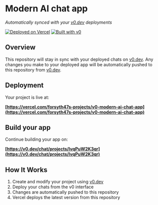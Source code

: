 # Modern AI chat app

*Automatically synced with your [v0.dev](https://v0.dev) deployments*

[![Deployed on Vercel](https://img.shields.io/badge/Deployed%20on-Vercel-black?style=for-the-badge&logo=vercel)](https://vercel.com/forsyth47s-projects/v0-modern-ai-chat-app)
[![Built with v0](https://img.shields.io/badge/Built%20with-v0.dev-black?style=for-the-badge)](https://v0.dev/chat/projects/IvqPuW2K3qr)

## Overview

This repository will stay in sync with your deployed chats on [v0.dev](https://v0.dev).
Any changes you make to your deployed app will be automatically pushed to this repository from [v0.dev](https://v0.dev).

## Deployment

Your project is live at:

**[https://vercel.com/forsyth47s-projects/v0-modern-ai-chat-app](https://vercel.com/forsyth47s-projects/v0-modern-ai-chat-app)**

## Build your app

Continue building your app on:

**[https://v0.dev/chat/projects/IvqPuW2K3qr](https://v0.dev/chat/projects/IvqPuW2K3qr)**

## How It Works

1. Create and modify your project using [v0.dev](https://v0.dev)
2. Deploy your chats from the v0 interface
3. Changes are automatically pushed to this repository
4. Vercel deploys the latest version from this repository
